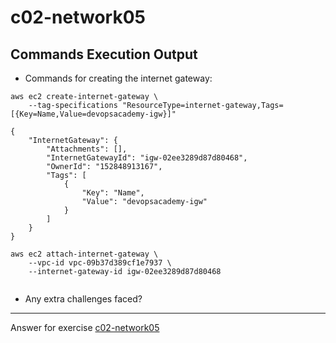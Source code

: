 # c02-network05

## Commands Execution Output

- Commands for creating the internet gateway:
```
aws ec2 create-internet-gateway \
    --tag-specifications "ResourceType=internet-gateway,Tags=[{Key=Name,Value=devopsacademy-igw}]"

{
    "InternetGateway": {
        "Attachments": [],
        "InternetGatewayId": "igw-02ee3289d87d80468",
        "OwnerId": "152848913167",
        "Tags": [
            {
                "Key": "Name",
                "Value": "devopsacademy-igw"
            }
        ]
    }
}

aws ec2 attach-internet-gateway \
    --vpc-id vpc-09b37d389cf1e7937 \
    --internet-gateway-id igw-02ee3289d87d80468
    
```

- Any extra challenges faced?


<!-- Don't change anything below this point-->
***
Answer for exercise [c02-network05](https://github.com/devopsacademyau/academy/blob/893381c6f0b69434d9e8597d3d4b1c17f9bc1371/classes/02class/exercises/c02-network05/README.md)